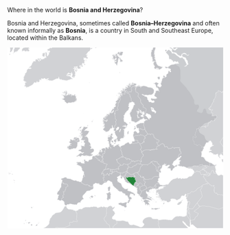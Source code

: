 Where in the world is **Bosnia and Herzegovina**?
<!--question-->
Bosnia and Herzegovina, sometimes called **Bosnia–Herzegovina** and often known informally as **Bosnia**, is a country in South and Southeast Europe, located within the Balkans.

![Map of Bosnia and Herzegovina](images/Europe-Bosnia_and_Herzegovina.svg)